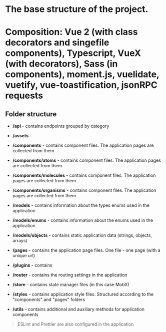 # The base structure of the project.

# Composition: Vue 2 (with class decorators and singefile components), Typescript, VueX (with decorators), Sass (in components), moment.js, vuelidate, vuetify, vue-toastification, jsonRPC requests

## Folder structure

- **/api** - contains endpoints grouped by category
- **/assets** -

- **/components** - contains component files. The application pages are collected from them
- **/components/atoms** - contains component files. The application pages are collected from them
- **/components/molecules** - contains component files. The application pages are collected from them
- **/components/organisms** - contains component files. The application pages are collected from them

- **/models** - contains information about the types enums used in the application
- **/models/enums** - contains information about the enums used in the application
- **/models/objects** - contains static application data (strings, objects, arrays)

- **/pages** - contains the application page files. One file - one page (with a unique url)
- **/plugins** - contains
- **/router** - contains the routing settings in the application
- **/store** - contains state manager files (in this case MobX)
- **/styles** - contains application style files. Structured according to the "components" and "pages" folders
- **/utils** - contains additional and auxiliary methods for application components

> ESLint and Prettier are also configured in the application
